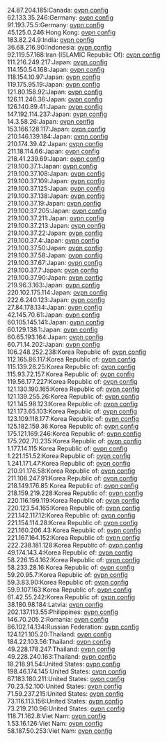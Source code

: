 24.87.204.185:Canada: [ovpn config](vpn/24_87_204_185.ovpn)  
62.133.35.246:Germany: [ovpn config](vpn/62_133_35_246.ovpn)  
91.193.75.5:Germany: [ovpn config](vpn/91_193_75_5.ovpn)  
45.125.0.246:Hong Kong: [ovpn config](vpn/45_125_0_246.ovpn)  
183.82.24.9:India: [ovpn config](vpn/183_82_24_9.ovpn)  
36.68.216.90:Indonesia: [ovpn config](vpn/36_68_216_90.ovpn)  
92.119.57.168:Iran (ISLAMIC Republic Of): [ovpn config](vpn/92_119_57_168.ovpn)  
111.216.249.217:Japan: [ovpn config](vpn/111_216_249_217.ovpn)  
114.150.54.168:Japan: [ovpn config](vpn/114_150_54_168.ovpn)  
118.154.10.97:Japan: [ovpn config](vpn/118_154_10_97.ovpn)  
119.175.95.19:Japan: [ovpn config](vpn/119_175_95_19.ovpn)  
121.80.158.92:Japan: [ovpn config](vpn/121_80_158_92.ovpn)  
126.11.246.36:Japan: [ovpn config](vpn/126_11_246_36.ovpn)  
126.140.89.41:Japan: [ovpn config](vpn/126_140_89_41.ovpn)  
147.192.114.237:Japan: [ovpn config](vpn/147_192_114_237.ovpn)  
14.3.58.26:Japan: [ovpn config](vpn/14_3_58_26.ovpn)  
153.166.128.117:Japan: [ovpn config](vpn/153_166_128_117.ovpn)  
210.146.139.184:Japan: [ovpn config](vpn/210_146_139_184.ovpn)  
210.174.39.42:Japan: [ovpn config](vpn/210_174_39_42.ovpn)  
211.18.114.66:Japan: [ovpn config](vpn/211_18_114_66.ovpn)  
218.41.239.69:Japan: [ovpn config](vpn/218_41_239_69.ovpn)  
219.100.37.1:Japan: [ovpn config](vpn/219_100_37_1.ovpn)  
219.100.37.108:Japan: [ovpn config](vpn/219_100_37_108.ovpn)  
219.100.37.109:Japan: [ovpn config](vpn/219_100_37_109.ovpn)  
219.100.37.125:Japan: [ovpn config](vpn/219_100_37_125.ovpn)  
219.100.37.138:Japan: [ovpn config](vpn/219_100_37_138.ovpn)  
219.100.37.19:Japan: [ovpn config](vpn/219_100_37_19.ovpn)  
219.100.37.205:Japan: [ovpn config](vpn/219_100_37_205.ovpn)  
219.100.37.211:Japan: [ovpn config](vpn/219_100_37_211.ovpn)  
219.100.37.213:Japan: [ovpn config](vpn/219_100_37_213.ovpn)  
219.100.37.22:Japan: [ovpn config](vpn/219_100_37_22.ovpn)  
219.100.37.4:Japan: [ovpn config](vpn/219_100_37_4.ovpn)  
219.100.37.50:Japan: [ovpn config](vpn/219_100_37_50.ovpn)  
219.100.37.58:Japan: [ovpn config](vpn/219_100_37_58.ovpn)  
219.100.37.67:Japan: [ovpn config](vpn/219_100_37_67.ovpn)  
219.100.37.7:Japan: [ovpn config](vpn/219_100_37_7.ovpn)  
219.100.37.90:Japan: [ovpn config](vpn/219_100_37_90.ovpn)  
219.96.3.163:Japan: [ovpn config](vpn/219_96_3_163.ovpn)  
220.102.175.114:Japan: [ovpn config](vpn/220_102_175_114.ovpn)  
222.6.240.123:Japan: [ovpn config](vpn/222_6_240_123.ovpn)  
27.84.178.134:Japan: [ovpn config](vpn/27_84_178_134.ovpn)  
42.145.70.61:Japan: [ovpn config](vpn/42_145_70_61.ovpn)  
60.105.145.141:Japan: [ovpn config](vpn/60_105_145_141.ovpn)  
60.129.138.1:Japan: [ovpn config](vpn/60_129_138_1.ovpn)  
60.65.193.164:Japan: [ovpn config](vpn/60_65_193_164.ovpn)  
60.71.14.202:Japan: [ovpn config](vpn/60_71_14_202.ovpn)  
106.248.252.238:Korea Republic of: [ovpn config](vpn/106_248_252_238.ovpn)  
112.165.86.117:Korea Republic of: [ovpn config](vpn/112_165_86_117.ovpn)  
115.139.28.25:Korea Republic of: [ovpn config](vpn/115_139_28_25.ovpn)  
115.93.72.157:Korea Republic of: [ovpn config](vpn/115_93_72_157.ovpn)  
119.56.177.227:Korea Republic of: [ovpn config](vpn/119_56_177_227.ovpn)  
121.130.190.165:Korea Republic of: [ovpn config](vpn/121_130_190_165.ovpn)  
121.139.255.26:Korea Republic of: [ovpn config](vpn/121_139_255_26.ovpn)  
121.145.98.123:Korea Republic of: [ovpn config](vpn/121_145_98_123.ovpn)  
121.173.65.103:Korea Republic of: [ovpn config](vpn/121_173_65_103.ovpn)  
123.109.118.177:Korea Republic of: [ovpn config](vpn/123_109_118_177.ovpn)  
125.182.159.36:Korea Republic of: [ovpn config](vpn/125_182_159_36.ovpn)  
175.121.169.246:Korea Republic of: [ovpn config](vpn/175_121_169_246.ovpn)  
175.202.70.235:Korea Republic of: [ovpn config](vpn/175_202_70_235.ovpn)  
1.177.14.115:Korea Republic of: [ovpn config](vpn/1_177_14_115.ovpn)  
1.221.151.52:Korea Republic of: [ovpn config](vpn/1_221_151_52.ovpn)  
1.241.171.47:Korea Republic of: [ovpn config](vpn/1_241_171_47.ovpn)  
210.91.176.58:Korea Republic of: [ovpn config](vpn/210_91_176_58.ovpn)  
211.108.247.91:Korea Republic of: [ovpn config](vpn/211_108_247_91.ovpn)  
218.149.176.85:Korea Republic of: [ovpn config](vpn/218_149_176_85.ovpn)  
218.159.219.228:Korea Republic of: [ovpn config](vpn/218_159_219_228.ovpn)  
220.116.199.119:Korea Republic of: [ovpn config](vpn/220_116_199_119.ovpn)  
220.123.54.165:Korea Republic of: [ovpn config](vpn/220_123_54_165.ovpn)  
221.142.117.12:Korea Republic of: [ovpn config](vpn/221_142_117_12.ovpn)  
221.154.114.28:Korea Republic of: [ovpn config](vpn/221_154_114_28.ovpn)  
221.160.206.43:Korea Republic of: [ovpn config](vpn/221_160_206_43.ovpn)  
221.167.164.152:Korea Republic of: [ovpn config](vpn/221_167_164_152.ovpn)  
222.238.181.128:Korea Republic of: [ovpn config](vpn/222_238_181_128.ovpn)  
49.174.143.4:Korea Republic of: [ovpn config](vpn/49_174_143_4.ovpn)  
58.226.154.162:Korea Republic of: [ovpn config](vpn/58_226_154_162.ovpn)  
58.233.28.16:Korea Republic of: [ovpn config](vpn/58_233_28_16.ovpn)  
59.20.95.7:Korea Republic of: [ovpn config](vpn/59_20_95_7.ovpn)  
59.3.83.90:Korea Republic of: [ovpn config](vpn/59_3_83_90.ovpn)  
59.9.107.163:Korea Republic of: [ovpn config](vpn/59_9_107_163.ovpn)  
61.42.55.242:Korea Republic of: [ovpn config](vpn/61_42_55_242.ovpn)  
38.180.98.184:Latvia: [ovpn config](vpn/38_180_98_184.ovpn)  
202.137.113.55:Philippines: [ovpn config](vpn/202_137_113_55.ovpn)  
146.70.205.2:Romania: [ovpn config](vpn/146_70_205_2.ovpn)  
86.102.14.134:Russian Federation: [ovpn config](vpn/86_102_14_134.ovpn)  
124.121.105.20:Thailand: [ovpn config](vpn/124_121_105_20.ovpn)  
184.22.103.56:Thailand: [ovpn config](vpn/184_22_103_56.ovpn)  
49.228.178.247:Thailand: [ovpn config](vpn/49_228_178_247.ovpn)  
49.228.240.163:Thailand: [ovpn config](vpn/49_228_240_163.ovpn)  
18.218.91.54:United States: [ovpn config](vpn/18_218_91_54.ovpn)  
198.46.174.145:United States: [ovpn config](vpn/198_46_174_145.ovpn)  
67.183.180.211:United States: [ovpn config](vpn/67_183_180_211.ovpn)  
70.23.52.100:United States: [ovpn config](vpn/70_23_52_100.ovpn)  
71.59.237.215:United States: [ovpn config](vpn/71_59_237_215.ovpn)  
73.116.113.156:United States: [ovpn config](vpn/73_116_113_156.ovpn)  
73.219.210.96:United States: [ovpn config](vpn/73_219_210_96.ovpn)  
118.71.162.8:Viet Nam: [ovpn config](vpn/118_71_162_8.ovpn)  
1.53.16.126:Viet Nam: [ovpn config](vpn/1_53_16_126.ovpn)  
58.187.50.253:Viet Nam: [ovpn config](vpn/58_187_50_253.ovpn)  
